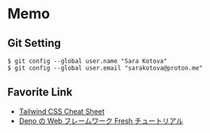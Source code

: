 # Memo

## Git Setting

```
$ git config --global user.name "Sara Kotova"
$ git config --global user.email "sarakotova@proton.me"
```

## Favorite Link

- [Tailwind CSS Cheat Sheet](https://tailwindcomponents.com/cheatsheet/)
- [Deno の Web フレームワーク Fresh チュートリアル](https://zenn.dev/azukiazusa/articles/fresh-tutorial)
